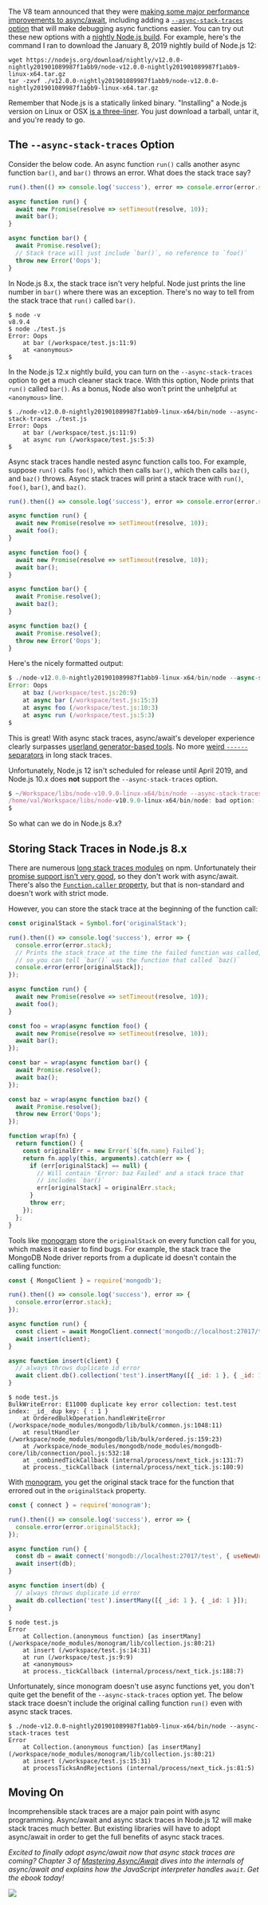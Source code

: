 The V8 team announced that they were [making some major performance improvements to async/await](https://v8.dev/blog/fast-async), including adding a [`--async-stack-traces` option](https://v8.dev/blog/fast-async#improved-developer-experience) that will make debugging async functions easier. You can try out these new options with a [nightly Node.js build](https://nodejs.org/download/nightly/). For example, here's the command I ran to download the January 8, 2019 nightly build of Node.js 12:

```
wget https://nodejs.org/download/nightly/v12.0.0-nightly201901089987f1abb9/node-v12.0.0-nightly201901089987f1abb9-linux-x64.tar.gz
tar -zxvf ./v12.0.0-nightly201901089987f1abb9/node-v12.0.0-nightly201901089987f1abb9-linux-x64.tar.gz
```

Remember that Node.js is a statically linked binary. "Installing" a Node.js version on Linux or OSX [is a three-liner](http://thecodebarbarian.com/managing-node.js-versions-without-external-tools). You just download a tarball, untar it, and you're ready to go.

The `--async-stack-traces` Option
---------------------------------

Consider the below code. An async function `run()` calls another async function `bar()`, and `bar()` throws an error. What does the stack trace say?

```javascript
run().then(() => console.log('success'), error => console.error(error.stack));

async function run() {
  await new Promise(resolve => setTimeout(resolve, 10));
  await bar();
}

async function bar() {
  await Promise.resolve();
  // Stack trace will just include `bar()`, no reference to `foo()`
  throw new Error('Oops');
}
```

In Node.js 8.x, the stack trace isn't very helpful. Node just prints the line number in `bar()` where there was an exception. There's no way to tell from the stack trace that `run()` called `bar()`.

```
$ node -v
v8.9.4
$ node ./test.js
Error: Oops
    at bar (/workspace/test.js:11:9)
    at <anonymous>
$
```

In the Node.js 12.x nightly build, you can turn on the `--async-stack-traces` option to get a much cleaner stack trace. With this option, Node prints that `run()` called `bar()`. As a bonus, Node also won't print the unhelpful `at <anonymous>` line.

```
$ ./node-v12.0.0-nightly201901089987f1abb9-linux-x64/bin/node --async-stack-traces ./test.js
Error: Oops
    at bar (/workspace/test.js:11:9)
    at async run (/workspace/test.js:5:3)
$
```

Async stack traces handle nested async function calls too. For example, suppose `run()` calls `foo()`, which then calls `bar()`, which then calls `baz()`, and `baz()` throws. Async stack traces will print a stack trace with `run()`, `foo()`, `bar()`, and `baz()`.

```javascript
run().then(() => console.log('success'), error => console.error(error.stack));

async function run() {
  await new Promise(resolve => setTimeout(resolve, 10));
  await foo();
}

async function foo() {
  await new Promise(resolve => setTimeout(resolve, 10));
  await bar();
}

async function bar() {
  await Promise.resolve();
  await baz();
}

async function baz() {
  await Promise.resolve();
  throw new Error('Oops');
}
```

Here's the nicely formatted output:

```javascript
$ ./node-v12.0.0-nightly201901089987f1abb9-linux-x64/bin/node --async-stack-traces ./test.js
Error: Oops
    at baz (/workspace/test.js:20:9)
    at async bar (/workspace/test.js:15:3)
    at async foo (/workspace/test.js:10:3)
    at async run (/workspace/test.js:5:3)
$
```

This is great! With async stack traces, async/await's developer experience clearly surpasses [userland generator-based tools](http://thecodebarbarian.com/the-difference-between-async-await-and-generators). No more [weird `------` separators](https://github.com/tlrobinson/long-stack-traces#usage) in long stack traces.

Unfortunately, Node.js 12 isn't scheduled for release until April 2019, and Node.js 10.x does **not** support the `--async-stack-traces` option.

```javascript
$ ~/Workspace/libs/node-v10.9.0-linux-x64/bin/node --async-stack-traces
/home/val/Workspace/libs/node-v10.9.0-linux-x64/bin/node: bad option: --async-stack-traces
$
```

So what can we do in Node.js 8.x?

Storing Stack Traces in Node.js 8.x
-----------------------------------

There are numerous [long stack traces modules](https://www.npmjs.com/package/longjohn) on npm. Unfortunately their [promise support isn't very good](https://github.com/mattinsler/longjohn/issues/63), so they don't work with async/await. There's also the [`Function.caller` property](https://developer.mozilla.org/en-US/docs/Web/JavaScript/Reference/Global_Objects/Function/caller), but that is non-standard and doesn't work with strict mode.

However, you can store the stack trace at the beginning of the function call:

```javascript
const originalStack = Symbol.for('originalStack');

run().then(() => console.log('success'), error => {
  console.error(error.stack);
  // Prints the stack trace at the time the failed function was called,
  // so you can tell `bar()` was the function that called `baz()`
  console.error(error[originalStack]);
});

async function run() {
  await new Promise(resolve => setTimeout(resolve, 10));
  await foo();
}

const foo = wrap(async function foo() {
  await new Promise(resolve => setTimeout(resolve, 10));
  await bar();
});

const bar = wrap(async function bar() {
  await Promise.resolve();
  await baz();
});

const baz = wrap(async function baz() {
  await Promise.resolve();
  throw new Error('Oops');
});

function wrap(fn) {
  return function() {
    const originalErr = new Error(`${fn.name} Failed`);
    return fn.apply(this, arguments).catch(err => {
      if (err[originalStack] == null) {
        // Will contain 'Error: baz Failed' and a stack trace that
        // includes `bar()`
        err[originalStack] = originalErr.stack;
      }
      throw err;
    });
  };
}
```

Tools like [monogram](https://www.npmjs.com/package/monogram) store the `originalStack` on every function call for you, which makes it easier to find bugs. For example, the stack trace the MongoDB Node driver reports from a duplicate id doesn't contain the calling function:

```javascript
const { MongoClient } = require('mongodb');

run().then(() => console.log('success'), error => {
  console.error(error.stack);
});

async function run() {
  const client = await MongoClient.connect('mongodb://localhost:27017/test', { useNewUrlParser: true });
  await insert(client);
}

async function insert(client) {
  // always throws duplicate id error
  await client.db().collection('test').insertMany([{ _id: 1 }, { _id: 1 }]);
}
```

```
$ node test.js
BulkWriteError: E11000 duplicate key error collection: test.test index: _id_ dup key: { : 1 }
    at OrderedBulkOperation.handleWriteError (/workspace/node_modules/mongodb/lib/bulk/common.js:1048:11)
    at resultHandler (/workspace/node_modules/mongodb/lib/bulk/ordered.js:159:23)
    at /workspace/node_modules/mongodb/node_modules/mongodb-core/lib/connection/pool.js:532:18
    at _combinedTickCallback (internal/process/next_tick.js:131:7)
    at process._tickCallback (internal/process/next_tick.js:180:9)
```

With [monogram](https://thecodebarbarian.com/introducing-monogram-the-anti-odm-for-mongodb-nodejs), you get the original stack trace for the function that errored out in the `originalStack` property.

```javascript
const { connect } = require('monogram');

run().then(() => console.log('success'), error => {
  console.error(error.originalStack);
});

async function run() {
  const db = await connect('mongodb://localhost:27017/test', { useNewUrlParser: true });
  await insert(db);
}

async function insert(db) {
  // always throws duplicate id error
  await db.collection('test').insertMany([{ _id: 1 }, { _id: 1 }]);
}
```

```
$ node test.js
Error
    at Collection.(anonymous function) [as insertMany] (/workspace/node_modules/monogram/lib/collection.js:80:21)
    at insert (/workspace/test.js:14:31)
    at run (/workspace/test.js:9:9)
    at <anonymous>
    at process._tickCallback (internal/process/next_tick.js:188:7)
```

Unfortunately, since monogram doesn't use async functions yet, you don't quite get the benefit of the `--async-stack-traces` option yet. The below stack trace doesn't include the original calling function `run()` even with async stack traces.

```
$ ./node-v12.0.0-nightly201901089987f1abb9-linux-x64/bin/node --async-stack-traces test
Error
    at Collection.(anonymous function) [as insertMany] (/workspace/node_modules/monogram/lib/collection.js:80:21)
    at insert (/workspace/test.js:15:31)
    at processTicksAndRejections (internal/process/next_tick.js:81:5)
```

Moving On
---------

Incomprehensible stack traces are a major pain point with async programming. Async/await and async stack traces in Node.js 12 will make stack traces much better. But existing libraries will have to adopt async/await in order to get the full benefits of async stack traces.

_Excited to finally adopt async/await now that async stack traces are coming? Chapter 3 of [Mastering Async/Await](http://asyncawait.net/) dives into the internals of async/await and explains how the JavaScript interpreter handles `await`. Get the ebook today!_

<a href="http://asyncawait.net/?utm_source=thecodebarbarian&utm_campaign=trailingbanner" class="async-await-banner"><img src="/images/asyncawait.png"/></a>
